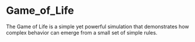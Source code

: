 # Game_of_Life
The Game of Life is a simple yet powerful simulation that demonstrates how complex behavior can emerge from a small set of simple rules.
